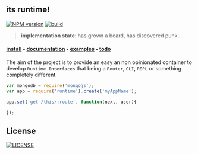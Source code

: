 ## its runtime!

[<img alt="NPM version" src="http://img.shields.io/npm/v/runtime.svg?style=flat-square" />](http://www.npmjs.org/package/runtime)
[<img alt="build" src="http://img.shields.io/travis/stringparser/runtime/1.0.svg?style=flat-square"/>](https://travis-ci.org/stringparser/runtime/builds)

> **implementation state**: has grown a beard, has discovered punk...

#### [install](#install) - [documentation](#documentation) - [examples](#examples) - [todo](#todo)

The aim of the project is to provide an easy an non opinionated container to develop `Runtime Interfaces` that being a `Router`, `CLI`, `REPL` or something completely different.

````js
var mongodb = require('mongojs');
var app = require('runtime').create('myAppName');

app.set('get /this/:route', function(next, user){

});


````

## License

[<img alt="LICENSE" src="http://img.shields.io/npm/l/gulp-runtime.svg?style=flat-square"/>](http://opensource.org/licenses/MIT)
